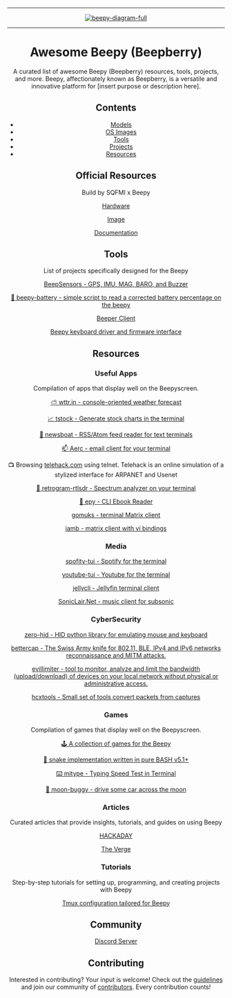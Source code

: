 <div align="center">

<!-- image banner -->
<hr>



<a href="https://github.com/samxplogs/awesome-beepy">
  <img src="https://pbs.twimg.com/media/FxeJng-WcAEHknK?format=jpg&name=4096x4096" align="center" alt="beepy-diagram-full" title="Beepy Shipping">
</a>

<hr>

# Awesome Beepy (Beepberry)

A curated list of awesome Beepy (Beepberry) resources, tools, projects, and more. Beepy, affectionately known as Beepberry, is a versatile and innovative platform for [insert purpose or description here].

## Contents

- [Models](#models)
- [OS Images](#os-images)
- [Tools](#tools)
- [Projects](#projects)
- [Resources](#resources)

## Official Resources
Build by SQFMI x Beepy

[Hardware](https://github.com/sqfmi/beepy-hardware)

[Image](https://github.com/beeper/beepy)

[Documentation](https://github.com/sqfmi/beepy-docs)

<!-- ## OS Images

[Adapted descriptions of OS Images suitable for Beepy, similar to those listed for Raspberry Pi]
-->

## Tools

List of projects specifically designed for the Beepy

[BeepSensors - GPS, IMU, MAG, BARO, and Buzzer](https://github.com/57Bravo/BeepSensors) 

[🔋 beepy-battery - simple script to read a corrected battery percentage on the beepy](https://github.com/strafplanet/beepy-battery)


[Beeper Client](https://github.com/beeper/beepycli)


[Beepy keyboard driver and firmware interface](https://github.com/ardangelo/beepberry-keyboard-driver)

## Resources

### Useful Apps

Compilation of apps that display well on the Beepyscreen.

[⛅ wttr.in - console-oriented weather forecast ](https://github.com/chubin/wttr.in)

[📈 tstock - Generate stock charts in the terminal](https://github.com/Gbox4/tstock)

[📰 newsboat - RSS/Atom feed reader for text terminals](https://github.com/newsboat/newsboat)

[📫 Aerc - email client for your terminal](https://github.com/jvsg/aerc)

📺 Browsing [telehack.com](telehack.com) using telnet. Telehack is an online simulation of a stylized interface for ARPANET and Usenet

[📡 retrogram-rtlsdr - Spectrum analyzer on your terminal](https://github.com/r4d10n/retrogram-rtlsdr)

[📖 epy - CLI Ebook Reader](https://github.com/wustho/epy)

[gomuks - terminal Matrix client](https://github.com/tulir/gomuks) 

[iamb - matrix client with vi bindings](http://iamb.chat) 

### Media

[spofity-tui - Spotify for the terminal](https://github.com/Rigellute/spotify-tui
) 

[youtube-tui - Youtube for the terminal](https://github.com/Siriusmart/youtube-tui
)

[jellycli - Jellyfin terminal client](https://github.com/tryffel/jellycli)

[SonicLair.Net - music client for subsonic](https://github.com/thelinkin3000/SonicLair.Net)





### CyberSecurity

[zero-hid - HID python library for emulating mouse and keyboard](https://github.com/abdallahnatsheh/zero-hid
)

[bettercap - The Swiss Army knife for 802.11, BLE, IPv4 and IPv6 networks reconnaissance and MITM attacks.](https://github.com/bettercap/bettercap)

[evillimiter - tool to monitor, analyze and limit the bandwidth (upload/download) of devices on your local network without physical or administrative access.](https://github.com/bitbrute/evillimiter)

[hcxtools - Small set of tools convert packets from captures ](https://github.com/ZerBea/hcxtools)


### Games

Compilation of games that display well on the Beepyscreen.

[🕹️ A collection of games for the Beepy](https://github.com/chamik/beepy-games?tab=readme-ov-file)

[🐍 snake implementation written in pure BASH v5.1+](https://github.com/wick3dr0se/snake)

[⌨️ mitype - Typing Speed Test in Terminal](https://github.com/Mithil467/mitype)

[🚗 moon-buggy - drive some car across the moon](https://github.com/seehuhn/moon-buggy)





### Articles

Curated articles that provide insights, tutorials, and guides on using Beepy


[HACKADAY](https://hackaday.com/2023/08/07/review-beepy-a-palm-sized-linux-hacking-playground/)

[The Verge](https://www.theverge.com/23727218/beepberry-cyberdeck-mini-computer-raspberry-pi-beeper-messenger)

### Tutorials

Step-by-step tutorials for setting up, programming, and creating projects with Beepy

[Tmux configuration tailored for Beepy ](https://github.com/youngoris/beepy-tmux)

## Community

[Discord Server](https://discord.gg/S55T6TMT2G)







<!--

## Follow

list people worth following on social sites (Twitter, LinkedIn, GitHub, YouTube etc.) 

Who else should we be following!? -->

## Contributing

Interested in contributing? Your input is welcome! Check out the [guidelines](contributing.md) and join our community of [contributors](https://github.com/samxplogs/awesome-beepy/graphs/contributors). Every contribution counts!







